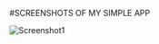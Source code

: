 
#SCREENSHOTS OF MY SIMPLE APP

![Screenshot1]( DISMATH_Project0.0_PaoloManiaul/Screenshot.14.png )
